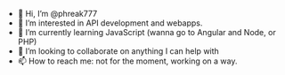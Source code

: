 - 👋 Hi, I’m @phreak777
- 👀 I’m interested in API development and webapps.
- 🌱 I’m currently learning JavaScript (wanna go to Angular and Node, or PHP)
- 💞️ I’m looking to collaborate on anything I can help with
- 📫 How to reach me: not for the moment, working on a way.

<!---
phreak777/phreak777 is a ✨ special ✨ repository because its `README.md` (this file) appears on your GitHub profile.
You can click the Preview link to take a look at your changes.
--->
